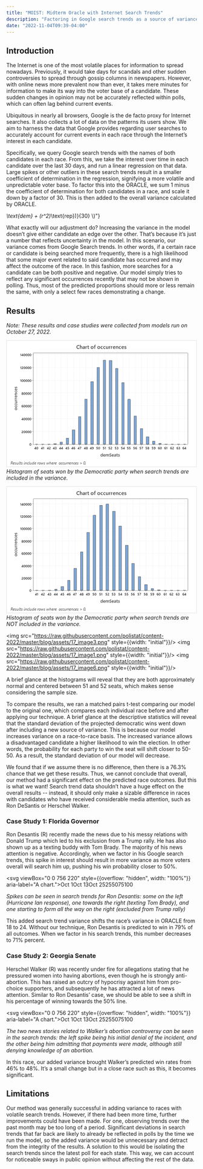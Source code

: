 ```yaml
---
title: "MOIST: Midterm Oracle with Internet Search Trends"
description: "Factoring in Google search trends as a source of variance"
date: "2022-11-04T09:39-04:00"
---
```


## Introduction
The Internet is one of the most volatile places for information to spread nowadays. Previously, it would take days for scandals and other sudden controversies to spread through gossip columns in newspapers. However, with online news more prevalent now than ever, it takes mere minutes for information to make its way into the voter base of a candidate. These sudden changes in opinion may not be accurately reflected within polls, which can often lag behind current events.

Ubiquitous in nearly all browsers, Google is the de facto proxy for Internet searches. It also collects a lot of data on the patterns its users show. We aim to harness the data that Google provides regarding user searches to accurately account for current events in each race through the Internet’s interest in each candidate.

Specifically, we query Google search trends with the names of both candidates in each race. From this, we take the interest over time in each candidate over the last 30 days, and run a linear regression on that data. Large spikes or other outliers in these search trends result in a smaller coefficient of determination in the regression, signifying a more volatile and unpredictable voter base. To factor this into the ORACLE, we sum 1 minus the coefficient of determination for both candidates in a race, and scale it down by a factor of 30. This is then added to the overall variance calculated by ORACLE.

<Math>{"\\( \\text{MOIST} = \\frac{2 - ((r^2)_\\text{dem} + (r^2)_\\text{rep})}{30} \\)"}</Math>

What exactly will our adjustment do? Increasing the variance in the model doesn’t give either candidate an edge over the other. That’s because it’s just a number that reflects uncertainty in the model. In this scenario, our variance comes from Google Search trends. In other words, if a certain race or candidate is being searched more frequently, there is a high likelihood that some major event related to said candidate has occurred and may affect the outcome of the race. In this fashion, more searches for a candidate can be both positive and negative. Our model simply tries to reflect any significant occurrences recently that may not be shown in polling. Thus, most of the predicted proportions should more or less remain the same, with only a select few races demonstrating a change.

## Results
*Note: These results and case studies were collected from models run on October 27, 2022.*

![Histogram of results with modified model](https://raw.githubusercontent.com/polistat/content-2022/master/blog/assets/17_image8.png)
*Histogram of seats won by the Democratic party when search trends are included in the variance.*

![Histogram of results with original model](https://raw.githubusercontent.com/polistat/content-2022/master/blog/assets/17_image7.png)
*Histogram of seats won by the Democratic party when search trends are NOT included in the variance.*

<img src="https://raw.githubusercontent.com/polistat/content-2022/master/blog/assets/17_image3.png" style={{width: "initial"}}/>
<img src="https://raw.githubusercontent.com/polistat/content-2022/master/blog/assets/17_image1.png" style={{width: "initial"}}/>
<img src="https://raw.githubusercontent.com/polistat/content-2022/master/blog/assets/17_image6.png" style={{width: "initial"}}/>

A brief glance at the histograms will reveal that they are both approximately normal and centered between 51 and 52 seats, which makes sense considering the sample size.

To compare the results, we ran a matched pairs t-test comparing our model to the original one, which compares each individual race before and after applying our technique. A brief glance at the descriptive statistics will reveal that the standard deviation of the projected democratic wins went down after including a new source of variance. This is because our model increases variance on a race-to-race basis. The increased variance allows a disadvantaged candidate a higher likelihood to win the election. In other words, the probability for each party to win the seat will shift closer to 50-50. As a result, the standard deviation of our model will decrease.

We found that if we assume there is no difference, then there is a 76.3% chance that we get these results. Thus, we cannot conclude that overall, our method had a significant effect on the predicted race outcomes. But this is what we want! Search trend data shouldn’t have a huge effect on the overall results -- instead, it should only make a sizable difference in races with candidates who have received considerable media attention, such as Ron DeSantis or Herschel Walker.

### Case Study 1: Florida Governor
Ron Desantis (R) recently made the news due to his messy relations with Donald Trump which led to his exclusion from a Trump rally. He has also shown up as a texting buddy with Tom Brady. The majority of his news attention is negative. Accordingly, when we factor in his Google search trends, this spike in interest should result in more variance as more voters overall will search him up, pushing his win probability closer to 50%.

<svg viewBox="0 0 756 220" style={{overflow: "hidden", width: "100%"}} aria-label="A chart."><defs id="defs"><clipPath id="_ABSTRACT_RENDERER_ID_10"><rect x="30" y="17" width="720" height="186"></rect></clipPath></defs><g><rect x="30" y="17" width="720" height="186" stroke="none" stroke-width="0" fill-opacity="0" fill="#ffffff"></rect><g clip-path="url(https://trends.google.com/trends/explore?date=2022-10-01%202…-28&amp;geo=US&amp;q=ron%20desantis#_ABSTRACT_RENDERER_ID_10)"><g><rect x="30" y="156" width="720" height="1" stroke="none" stroke-width="0" fill="#e0e0e0"></rect><rect x="30" y="110" width="720" height="1" stroke="none" stroke-width="0" fill="#e0e0e0"></rect><rect x="30" y="63" width="720" height="1" stroke="none" stroke-width="0" fill="#e0e0e0"></rect><rect x="30" y="17" width="720" height="1" stroke="none" stroke-width="0" fill="#e0e0e0"></rect></g><g><rect x="30" y="202" width="720" height="1" stroke="none" stroke-width="0" fill="#9e9e9e"></rect></g><g><path d="M43.339285714285715,93.35758575857585L69.01785714285714,110.0092509250925L94.69642857142857,122.96054605460546L120.375,110.0092509250925L146.05357142857142,65.6048104810481L171.73214285714286,24.900740074007416L197.41071428571428,95.2077707770777L223.0892857142857,78.55610561056106L248.76785714285714,135.9118411841184L274.44642857142856,150.7133213321332L300.125,139.6122112211221L325.8035714285714,135.9118411841184L351.48214285714283,139.6122112211221L377.1607142857143,150.7133213321332L402.83928571428567,158.11406140614062L428.5178571428571,145.16276627662768L454.19642857142856,159.96424642464245L479.875,158.11406140614062L505.5535714285714,130.36128612861285L531.2321428571429,150.7133213321332L556.9107142857142,154.41369136913693L582.5892857142857,147.0129512951295L608.2678571428571,152.56350635063507L633.9464285714286,110.0092509250925L659.625,17.5L685.3035714285714,124.8107310731073L710.9821428571428,148.86313631363137L736.6607142857142,97.05795579557955" stroke="#2196f3" stroke-width="4" fill-opacity="1" fill="none"></path></g></g><g></g><g><g><text text-anchor="middle" x="43.339285714285715" y="215.7" font-family="Roboto, Arial, sans-serif" font-size="12" stroke="none" stroke-width="0" fill="#9e9e9e">‪Oct 1‬</text></g><g><text text-anchor="middle" x="351.48214285714283" y="215.7" font-family="Roboto, Arial, sans-serif" font-size="12" stroke="none" stroke-width="0" fill="#9e9e9e">‪Oct 13‬</text></g><g><text text-anchor="middle" x="659.625" y="215.7" font-family="Roboto, Arial, sans-serif" font-size="12" stroke="none" stroke-width="0" fill="#9e9e9e">‪Oct 25‬</text></g><g><text text-anchor="end" x="25" y="160.46387638763875" font-family="Roboto, Arial, sans-serif" font-size="12" stroke="none" stroke-width="0" fill="#bdbdbd">25</text></g><g><text text-anchor="end" x="25" y="114.2092509250925" font-family="Roboto, Arial, sans-serif" font-size="12" stroke="none" stroke-width="0" fill="#bdbdbd">50</text></g><g><text text-anchor="end" x="25" y="67.95462546254628" font-family="Roboto, Arial, sans-serif" font-size="12" stroke="none" stroke-width="0" fill="#bdbdbd">75</text></g><g><text text-anchor="end" x="25" y="21.7" font-family="Roboto, Arial, sans-serif" font-size="12" stroke="none" stroke-width="0" fill="#bdbdbd">100</text></g></g></g><g></g></svg>

*Spikes can be seen in search trends for Ron Desantis: some on the left (Hurricane Ian response), one towards the right (texting Tom Brady), and one starting to form all the way on the right (excluded from Trump rally)*

This added search trend variance shifts the race’s variance in ORACLE from 18 to 24. Without our technique, Ron Desantis is predicted to win in 79% of all outcomes. When we factor in his search trends, this number decreases to 71% percent.

### Case Study 2: Georgia Senate
Herschel Walker (R) was recently under fire for allegations stating that he pressured women into having abortions, even though he is strongly anti-abortion. This has raised an outcry of hypocrisy against him from pro-choice supporters, and subsequently he has attracted a lot of news attention. Similar to Ron Desantis’ case, we should be able to see a shift in his percentage of winning towards the 50% line.

<svg viewBox="0 0 756 220" style={{overflow: "hidden", width: "100%"}} aria-label="A chart."><defs id="defs"><clipPath id="_ABSTRACT_RENDERER_ID_12"><rect x="30" y="17" width="720" height="186"></rect></clipPath></defs><g><rect x="30" y="17" width="720" height="186" stroke="none" stroke-width="0" fill-opacity="0" fill="#ffffff"></rect><g clip-path="url(https://trends.google.com/trends/explore?date=2022-10-01%202022-10-28&amp;geo=US&amp;q=herschel%20walker#_ABSTRACT_RENDERER_ID_12)"><g><rect x="30" y="156" width="720" height="1" stroke="none" stroke-width="0" fill="#e0e0e0"></rect><rect x="30" y="110" width="720" height="1" stroke="none" stroke-width="0" fill="#e0e0e0"></rect><rect x="30" y="63" width="720" height="1" stroke="none" stroke-width="0" fill="#e0e0e0"></rect><rect x="30" y="17" width="720" height="1" stroke="none" stroke-width="0" fill="#e0e0e0"></rect></g><g><rect x="30" y="202" width="720" height="1" stroke="none" stroke-width="0" fill="#9e9e9e"></rect></g><g><path d="M43.339285714285715,196.96794679467948L69.01785714285714,187.71702170217023L94.69642857142857,191.41739173917392L120.375,17.5L146.05357142857142,76.70592059205921L171.73214285714286,93.35758575857585L197.41071428571428,128.51110111011099L223.0892857142857,124.8107310731073L248.76785714285714,147.0129512951295L274.44642857142856,165.514801480148L300.125,167.36498649864987L325.8035714285714,163.66461646164618L351.48214285714283,176.61591159115912L377.1607142857143,154.41369136913693L402.83928571428567,63.75462546254627L428.5178571428571,152.56350635063507L454.19642857142856,134.06165616561657L479.875,143.31258125812582L505.5535714285714,172.91554155415542L531.2321428571429,180.3162816281628L556.9107142857142,178.46609660966095L582.5892857142857,184.0166516651665L608.2678571428571,176.61591159115912L633.9464285714286,187.71702170217023L659.625,187.71702170217023L685.3035714285714,169.2151715171517L710.9821428571428,158.11406140614062L736.6607142857142,171.06535653565356" stroke="#2196f3" stroke-width="4" fill-opacity="1" fill="none"></path></g></g><g></g><g><g><text text-anchor="middle" x="43.339285714285715" y="215.7" font-family="Roboto, Arial, sans-serif" font-size="12" stroke="none" stroke-width="0" fill="#9e9e9e">‪Oct 1‬</text></g><g><text text-anchor="middle" x="351.48214285714283" y="215.7" font-family="Roboto, Arial, sans-serif" font-size="12" stroke="none" stroke-width="0" fill="#9e9e9e">‪Oct 13‬</text></g><g><text text-anchor="middle" x="659.625" y="215.7" font-family="Roboto, Arial, sans-serif" font-size="12" stroke="none" stroke-width="0" fill="#9e9e9e">‪Oct 25‬</text></g><g><text text-anchor="end" x="25" y="160.46387638763875" font-family="Roboto, Arial, sans-serif" font-size="12" stroke="none" stroke-width="0" fill="#bdbdbd">25</text></g><g><text text-anchor="end" x="25" y="114.2092509250925" font-family="Roboto, Arial, sans-serif" font-size="12" stroke="none" stroke-width="0" fill="#bdbdbd">50</text></g><g><text text-anchor="end" x="25" y="67.95462546254628" font-family="Roboto, Arial, sans-serif" font-size="12" stroke="none" stroke-width="0" fill="#bdbdbd">75</text></g><g><text text-anchor="end" x="25" y="21.7" font-family="Roboto, Arial, sans-serif" font-size="12" stroke="none" stroke-width="0" fill="#bdbdbd">100</text></g></g></g><g></g></svg>

*The two news stories related to Walker’s abortion controversy can be seen in the search trends: the left spike being his initial denial of the incident, and the other being him admitting that payments were made, although still denying knowledge of an abortion.*


In this race, our added variance brought Walker’s predicted win rates from 46% to 48%. It’s a small change but in a close race such as this, it becomes significant.

## Limitations
Our method was generally successful in adding variance to races with volatile search trends. However, if there had been more time, further improvements could have been made. For one, observing trends over the past month may be too long of a period. Significant deviations in search trends that far back are likely to already be reflected in polls by the time we run the model, so the added variance would be unnecessary and detract from the integrity of the results. A solution to this would be isolating the search trends since the latest poll for each state. This way, we can account for noticeable sways in public opinion without affecting the rest of the data.
